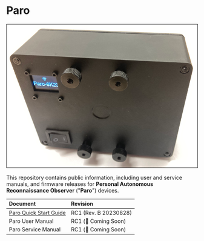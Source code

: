 # Paro
<img src="content/PARO-019P-reference-800px.png" border="1" />

This repository contains public information, including user and service manuals, and firmware releases for **Personal Autonomous Reconnaissance Observer** ("**Paro**") devices.

| Document | Revision |
| :------- | :------- |
| [Paro Quick Start Guide](content/Paro-RC1-Quick-Start-Guide.pdf)| RC1 (Rev. B 20230828) |
| Paro User Manual | RC1 (:construction: Coming Soon) |
| Paro Service Manual | RC1 (:construction: Coming Soon) |
